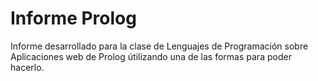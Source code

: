 # Informe Prolog

Informe desarrollado para la clase de Lenguajes de Programación  sobre Aplicaciones web de Prolog útilizando una de las formas para poder hacerlo.
